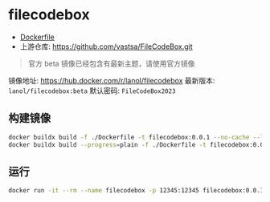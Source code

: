 # filecodebox

+ [Dockerfile](https://github.com/aliuq/apps-image/tree/master/apps/filecodebox)
+ 上游仓库: <https://github.com/vastsa/FileCodeBox.git>

> 官方 beta 镜像已经包含有最新主题，请使用官方镜像

镜像地址: <https://hub.docker.com/r/lanol/filecodebox>
最新版本: `lanol/filecodebox:beta`
默认密码: `FileCodeBox2023`

## 构建镜像

```bash
docker buildx build -f ./Dockerfile -t filecodebox:0.0.1 --no-cache --load .
docker buildx build --progress=plain -f ./Dockerfile -t filecodebox:0.0.1 --no-cache --load .
```

## 运行

```bash
docker run -it --rm --name filecodebox -p 12345:12345 filecodebox:0.0.1
```
